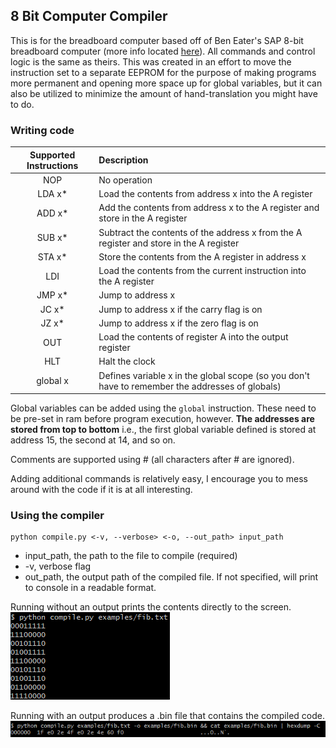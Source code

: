 
## 8 Bit Computer Compiler

This is for the breadboard computer based off of Ben Eater's SAP 8-bit breadboard computer (more info located [here](https://eater.net/8bit)). All commands and control logic is the same as theirs. This was created in an effort to move the instruction set to a separate EEPROM for the purpose of making programs more permanent and opening more space up for global variables, but it can also be utilized to minimize the amount of hand-translation you might have to do.

### Writing code

| Supported Instructions | Description |
|:----------------------:|:----------- |
| NOP | No operation |
| LDA x\* | Load the contents from address x into the A register | 
| ADD x\* | Add the contents from address x to the A register and store in the A register |
| SUB x\* | Subtract the contents of the address x from the A register and store in the A register |
| STA x\* | Store the contents from the A register in address x |
| LDI | Load the contents from the current instruction into the A register |
| JMP x\* | Jump to address x |
| JC x\* | Jump to address x if the carry flag is on |
| JZ x\* | Jump to address x if the zero flag is on |
| OUT | Load the contents of register A into the output register |
| HLT | Halt the clock |
| global x | Defines variable x in the global scope (so you don't have to remember the addresses of globals) |

Global variables can be added using the ```global``` instruction. These need to be pre-set in ram before program execution, however. **The addresses are stored from top to bottom** i.e., the first global variable defined is stored at address 15, the second at 14, and so on.

Comments are supported using # (all characters after # are ignored).

Adding additional commands is relatively easy, I encourage you to mess around with the code if it is at all interesting.

### Using the compiler

```
python compile.py <-v, --verbose> <-o, --out_path> input_path
```
- input\_path, the path to the file to compile (required)
- -v, verbose flag
- out\_path, the output path of the compiled file. If not specified, will print to console in a readable format.

Running without an output prints the contents directly to the screen.
![alt text](/res/fib_no_out.png)

Running with an output produces a .bin file that contains the compiled code.
![alt text](/res/fib_out.png)



